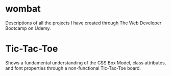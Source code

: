 # wombat
Descriptions of all the projects I have created through The Web Developer Bootcamp on Udemy.

<h1> Tic-Tac-Toe </h1>
<p> Shows a fundamental understanding of the CSS Box Model, class attributes, and font properties through a non-functional Tic-Tac-Toe board. <p>
